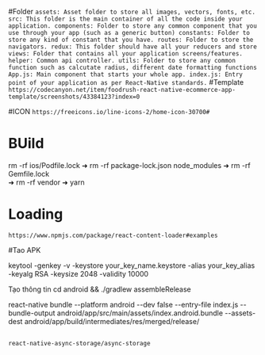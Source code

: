 #Folder
`
    assets: Asset folder to store all images, vectors, fonts, etc.
    src: This folder is the main container of all the code inside your application.
        components: Folder to store any common component that you use through your app (such as a generic button)
        constants: Folder to store any kind of constant that you have.
        routes: Folder to store the navigators.
        redux: This folder should have all your reducers and store
        views: Folder that contains all your application screens/features.
        helper: Common api controller.
        utils: Folder to store any common function such as calcutate radius, different date formatting functions
    App.js: Main component that starts your whole app.
    index.js: Entry point of your application as per React-Native standards.
`
#Template
`https://codecanyon.net/item/foodrush-react-native-ecommerce-app-template/screenshots/43384123?index=0`

#ICON
`https://freeicons.io/line-icons-2/home-icon-30700#`

# BUild
rm -rf ios/Podfile.lock
➜ rm -rf package-lock.json  node_modules
➜ rm -rf Gemfile.lock                               
➜ rm -rf vendor
➜ yarn



# Loading 
`https://www.npmjs.com/package/react-content-loader#examples
`


#Tao APK

keytool -genkey -v -keystore your_key_name.keystore -alias your_key_alias -keyalg RSA -keysize 2048 -validity 10000

Tạo thông tin
cd android && ./gradlew assembleRelease



react-native bundle --platform android --dev false --entry-file index.js --bundle-output android/app/src/main/assets/index.android.bundle --assets-dest android/app/build/intermediates/res/merged/release/


##
`
    react-native-async-storage/async-storage
`
